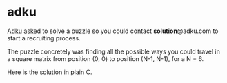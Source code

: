 # adku
Adku asked to solve a puzzle so you could contact **solution**@adku.com to start a recruiting process.

The puzzle concretely was finding all the possible ways you could travel in a square matrix from 
position (0, 0) to position (N-1, N-1), for a N = 6.

Here is the solution in plain C.

